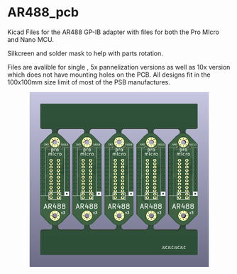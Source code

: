 # AR488_pcb
 Kicad Files for the AR488 GP-IB adapter with files for both the Pro MIcro and Nano MCU.

Silkcreen and solder mask to help with parts rotation. 

Files are avalible for single , 5x pannelization versions as well as 10x version which does not have mounting holes on the PCB. All designs fit in the 100x100mm size limit of most of the PSB manufactures.
 
<p align="center"><img src="https://raw.githubusercontent.com/ithinkido/AR488_PCB/main/images/5xpro_micro_front.png?sanitize=true" width=80%></p>
